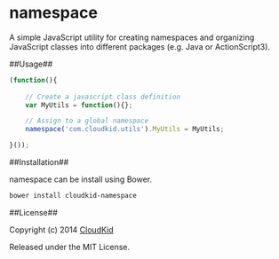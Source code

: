 namespace
=========

A simple JavaScript utility for creating namespaces and organizing JavaScript classes into different packages (e.g. Java or ActionScript3).

##Usage##

```js
(function(){
	
	// Create a javascript class definition
	var MyUtils = function(){};

	// Assign to a global namespace
	namespace('com.cloudkid.utils').MyUtils = MyUtils;

}());
```

##Installation##

namespace can be install using Bower.

```bash
bower install cloudkid-namespace
```

##License##

Copyright (c) 2014 [CloudKid](http://github.com/cloudkidstudio)

Released under the MIT License.
